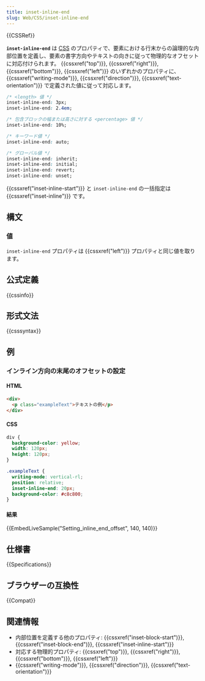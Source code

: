 ```yaml
---
title: inset-inline-end
slug: Web/CSS/inset-inline-end
---
```

{{CSSRef}}

**`inset-inline-end`** は [CSS](/ja/docs/Web/CSS) のプロパティで、要素における行末からの論理的な内部位置を定義し、要素の書字方向やテキストの向きに従って物理的なオフセットに対応付けられます。 {{cssxref("top")}}, {{cssxref("right")}}, {{cssxref("bottom")}}, {{cssxref("left")}} のいずれかのプロパティに、 {{cssxref("writing-mode")}}, {{cssxref("direction")}}, {{cssxref("text-orientation")}} で定義された値に従って対応します。

```css
/* <length> 値 */
inset-inline-end: 3px;
inset-inline-end: 2.4em;

/* 包含ブロックの幅または高さに対する <percentage> 値 */
inset-inline-end: 10%;

/* キーワード値 */
inset-inline-end: auto;

/* グローバル値 */
inset-inline-end: inherit;
inset-inline-end: initial;
inset-inline-end: revert;
inset-inline-end: unset;
```

{{cssxref("inset-inline-start")}} と `inset-inline-end` の一括指定は {{cssxref("inset-inline")}} です。

## 構文

### 値

`inset-inline-end` プロパティは {{cssxref("left")}} プロパティと同じ値を取ります。

## 公式定義

{{cssinfo}}

## 形式文法

{{csssyntax}}

## 例

<h3 id="Setting_inline_end_offset">インライン方向の末尾のオフセットの設定</h3>

#### HTML

```html
<div>
  <p class="exampleText">テキストの例</p>
</div>
```

#### CSS

```css
div {
  background-color: yellow;
  width: 120px;
  height: 120px;
}

.exampleText {
  writing-mode: vertical-rl;
  position: relative;
  inset-inline-end: 20px;
  background-color: #c8c800;
}
```

#### 結果

{{EmbedLiveSample("Setting_inline_end_offset", 140, 140)}}

## 仕様書

{{Specifications}}

## ブラウザーの互換性

{{Compat}}

## 関連情報

- 内部位置を定義する他のプロパティ: {{cssxref("inset-block-start")}}, {{cssxref("inset-block-end")}}, {{cssxref("inset-inline-start")}}
- 対応する物理的プロパティ: {{cssxref("top")}}, {{cssxref("right")}}, {{cssxref("bottom")}}, {{cssxref("left")}}
- {{cssxref("writing-mode")}}, {{cssxref("direction")}}, {{cssxref("text-orientation")}}
